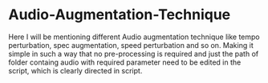 # Audio-Augmentation-Technique
Here I will be mentioning different Audio augmentation technique like tempo perturbation, spec augmentation, speed perturbation and so on.
Making it simple in such a way that no pre-processing is required and just the path of folder containg audio with required parameter need to be edited in the script, which is clearly directed in script. 
